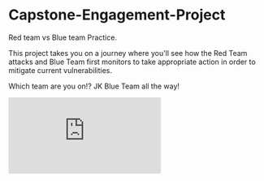 # Capstone-Engagement-Project
Red team vs Blue team Practice. 

This project takes you on a journey where you'll see how the Red Team attacks and Blue Team first monitors to take appropriate action in order to mitigate current vulnerabilities.

Which team are you on!? JK Blue Team all the way!

![Capstone Engagement](https://github.com/EddyMedina/Capstone-Engagement-Project/blob/main/Project%202%20-%20Capstone%20Engagement.pdf)
